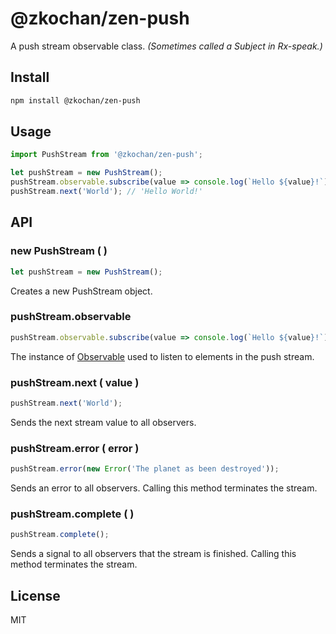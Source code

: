 # @zkochan/zen-push

A push stream observable class. *(Sometimes called a Subject in Rx-speak.)*

## Install

```sh
npm install @zkochan/zen-push
```

## Usage

```js
import PushStream from '@zkochan/zen-push';

let pushStream = new PushStream();
pushStream.observable.subscribe(value => console.log(`Hello ${value}!`));
pushStream.next('World'); // 'Hello World!'
```

## API

### new PushStream ( )

```js
let pushStream = new PushStream();
```

Creates a new PushStream object.

### pushStream.observable

```js
pushStream.observable.subscribe(value => console.log(`Hello ${value}!`));
```

The instance of [Observable](https://github.com/tc39/proposal-observable) used to listen to elements in the push stream.

### pushStream.next ( value )

```js
pushStream.next('World');
```

Sends the next stream value to all observers.

### pushStream.error ( error )

```js
pushStream.error(new Error('The planet as been destroyed'));
```

Sends an error to all observers. Calling this method terminates the stream.

### pushStream.complete ( )

```js
pushStream.complete();
```

Sends a signal to all observers that the stream is finished. Calling this method terminates the stream.

## License

MIT
